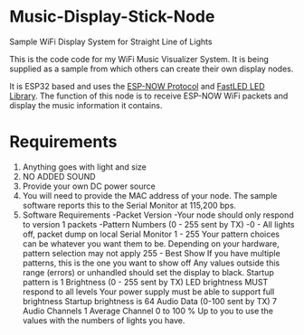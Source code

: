 # Music-Display-Stick-Node
Sample WiFi Display System for Straight Line of Lights

This is the code code for my WiFi Music Visualizer System. It is being supplied as a sample from which others can create their own display nodes.

It is ESP32 based and uses the [ESP-NOW Protocol](https://www.espressif.com/en/products/software/esp-now/overview) and [FastLED LED Library](https://www.fastled.io). The function of this node is to receive ESP-NOW WiFi packets and display the music information it contains.

# Requirements
1. Anything goes with light and size
2. NO ADDED SOUND
3. Provide your own DC power source
4. You will need to provide the MAC address of your node. The sample software reports this to the Serial Monitor at 115,200 bps.
5. Software Requirements
   -Packet Version
    -Your node should only respond to version 1 packets
   -Pattern Numbers (0 - 255 sent by TX)
    -0 - All lights off, packet dump on local Serial Monitor
1 - 255 Your pattern choices can be whatever you want them to be.
Depending on your hardware, pattern selection may not apply
255 - Best Show
If you have multiple patterns, this is the one you want to show off
Any values outside this range (errors) or unhandled should set the display to black.
Startup pattern is 1
Brightness (0 - 255 sent by TX)
LED brightness MUST respond to all levels
Your power supply must be able to support full brightness
Startup brightness is 64
Audio Data (0-100 sent by TX)
7 Audio Channels
1 Average Channel
0 to 100 %
Up to you to use the values with the numbers of lights you have.

